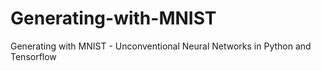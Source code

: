 # Generating-with-MNIST
Generating with MNIST - Unconventional Neural Networks in Python and Tensorflow
